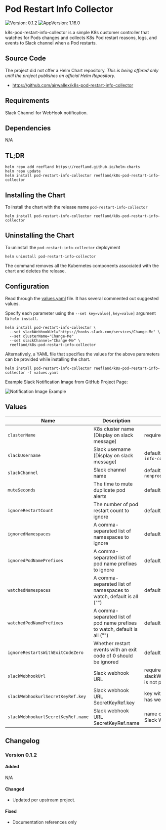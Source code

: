 # Pod Restart Info Collector

![Version: 0.1.2](https://img.shields.io/badge/Version-0.1.2-informational?style=flat-square) ![AppVersion: 1.16.0](https://img.shields.io/badge/AppVersion-1.16.0-informational?style=flat-square)

k8s-pod-restart-info-collector is a simple K8s customer controller that watches for Pods changes and collects K8s Pod restart reasons, logs, and events to Slack channel when a Pod restarts.

## Source Code

The project did not offer a Helm Chart repository.  _This is being offered only until the project publishes an official Helm Repository._

* <https://github.com/airwallex/k8s-pod-restart-info-collector>

## Requirements

Slack Channel for WebHook notification.

## Dependencies

N/A

## TL;DR

```console
helm repo add reefland https://reefland.github.io/helm-charts
helm repo update
helm install pod-restart-info-collector reefland/k8s-pod-restart-info-collector
```

## Installing the Chart

To install the chart with the release name `pod-restart-info-collector`

```console
helm install pod-restart-info-collector reefland/k8s-pod-restart-info-collector
```

## Uninstalling the Chart

To uninstall the `pod-restart-info-collector` deployment

```console
helm uninstall pod-restart-info-collector
```

The command removes all the Kubernetes components associated with the chart and deletes the release.

## Configuration

Read through the [values.yaml](./values.yaml) file. It has several commented out suggested values.

Specify each parameter using the `--set key=value[,key=value]` argument to `helm install`.

```console
helm install pod-restart-info-collector \
  --set slackWebhookUrl="https://hooks.slack.com/services/Change-Me" \
  --set clusterName="Change-Me" 
  --set slackChannel="Change-Me" \
  reefland/k8s-pod-restart-info-collector
```

Alternatively, a YAML file that specifies the values for the above parameters can be provided while installing the chart.

```console
helm install pod-restart-info-collector reefland/k8s-pod-restart-info-collector -f values.yaml
```

Example Slack Notification Image from GitHub Project Page:

![Notification Image Example](https://camo.githubusercontent.com/b394a049d5d34f78e186ac8695c23611e1afb1fcf6ae9ada8b31bbd1f44fc905/68747470733a2f2f6d69726f2e6d656469756d2e636f6d2f6d61782f313230302f312a6d767a5868624e6551434a39426c68316f44483475772e706e67)

## Values

| Name                                | Description                                        | Value         |
| ------------------------------------| -------------------------------------------------- | ------------- |
| `clusterName`                       | K8s cluster name (Display on slack message)                        | required         |
| `slackUsername`                     | Slack username (Display on slack message) | default: `"k8s-pod-restart-info-collector"`          |
| `slackChannel`                      | Slack channel name | default: `"restart-info-nonprod"`          |
| `muteSeconds`                       | The time to mute duplicate pod alerts | default: `"600"`    
| `ignoreRestartCount`                | The number of pod restart count to ignore | default: `"30"`
| `ignoredNamespaces`                 | A comma-separated list of namespaces to ignore | default: `""`    
| `ignoredPodNamePrefixes`            | A comma-separated list of pod name prefixes to ignore | default: `""`   
| `watchedNamespaces`                 | A comma-separated list of namespaces to watch, default is all ("")| default: `""`    
| `watchedPodNamePrefixes`            | A comma-separated list of pod name prefixes to watch, default is all ("")| default: `""`   
| `ignoreRestartsWithExitCodeZero`    | Whether restart events with an exit code of 0 should be ignored | default: `false`
| `slackWebhookUrl`                   | Slack webhook URL | required if slackWebhooUrlSecretKeyRef is not present                       |
| `slackWebhookurlSecretKeyRef.key`   | Slack webhook URL SecretKeyRef.key                 | key within the secret which has webhook value |
| `slackWebhookurlSecretKeyRef.name`  | Slack webhook URL SecretKeyRef.name                | name of secret holding the Slack WebHook URL  |
## Changelog

### Version 0.1.2

#### Added

N/A

#### Changed

* Updated per upstream project.

#### Fixed

* Documentation references only
